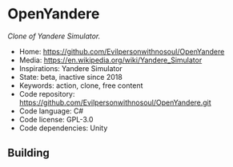 # OpenYandere

_Clone of Yandere Simulator._

- Home: https://github.com/Evilpersonwithnosoul/OpenYandere
- Media: https://en.wikipedia.org/wiki/Yandere_Simulator
- Inspirations: Yandere Simulator
- State: beta, inactive since 2018
- Keywords: action, clone, free content
- Code repository: https://github.com/Evilpersonwithnosoul/OpenYandere.git
- Code language: C#
- Code license: GPL-3.0
- Code dependencies: Unity

## Building

